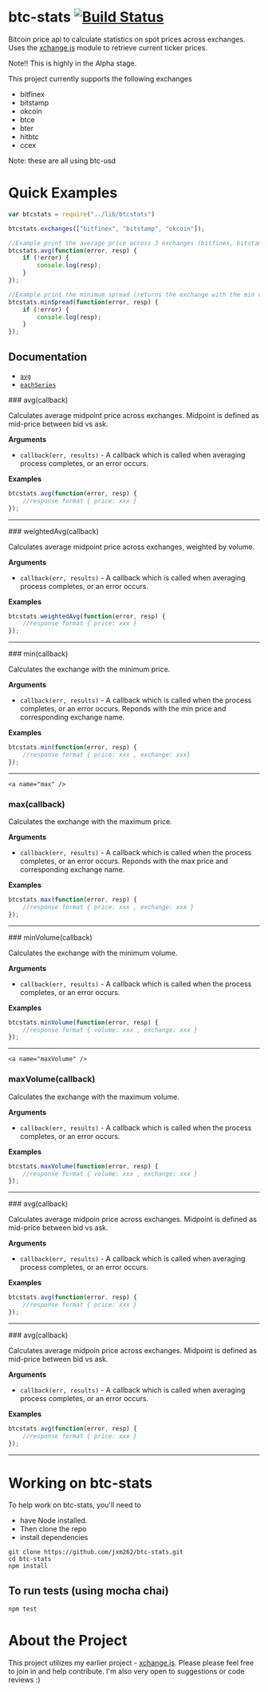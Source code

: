 btc-stats  [![Build Status](https://travis-ci.org/jxm262/btc-stats.svg?branch=master)](https://travis-ci.org/jxm262/btc-stats)  
=========
Bitcoin price api to calculate statistics on spot prices across exchanges.  Uses the [xchange.js](https://github.com/jxm262/xchange.js) module to retrieve current ticker prices.
   
Note!!  This is highly in the Alpha stage.  
  
This project currently supports the following exchanges  
+ bitfinex
+ bitstamp
+ okcoin
+ btce
+ bter
+ hitbtc
+ ccex
  
Note: these are all using btc-usd  
  


Quick Examples
==============
```js  
var btcstats = require("../lib/btcstats")

btcstats.exchanges(["bitfinex", "bitstamp", "okcoin"]);

//Example print the average price across 3 exchanges (bitfinex, bitstamp, okcoin)
btcstats.avg(function(error, resp) {
	if (!error) {
		console.log(resp);
	}
});  

//Example print the minimum spread (returns the exchange with the min vs the exchange with the max bid)
btcstats.minSpread(function(error, resp) {
	if (!error) {
		console.log(resp);
	}
});

```
  
## Documentation

* [`avg`](#avg)
* [`eachSeries`](#eachSeries)
  
  
<a name="avg" />
### avg(callback)

Calculates average midpoint price across exchanges.  Midpoint is defined as mid-price between bid vs ask.  


__Arguments__

* `callback(err, results)` - A callback which is called when averaging process completes, or an error occurs. 

__Examples__

```js
btcstats.avg(function(error, resp) {
    //response format { price: xxx }
});
```

---------------------------------------
  
<a name="weightedAvg" />
### weightedAvg(callback)

Calculates average midpoint price across exchanges, weighted by volume.


__Arguments__

* `callback(err, results)` - A callback which is called when averaging process completes, or an error occurs. 

__Examples__

```js
btcstats.weightedAvg(function(error, resp) {
    //response format { price: xxx }
});
```

---------------------------------------
  
<a name="min" />
### min(callback)

Calculates the exchange with the minimum price.  


__Arguments__

* `callback(err, results)` - A callback which is called when the process completes, or an error occurs. Reponds with the min price and corresponding exchange name.

__Examples__

```js
btcstats.min(function(error, resp) {
    //response format { price: xxx , exchange: xxx}
});
```

---------------------------------------
  
    <a name="max" />
### max(callback)

Calculates the exchange with the maximum price.  


__Arguments__

* `callback(err, results)` - A callback which is called when the process completes, or an error occurs. Reponds with the max price and corresponding exchange name. 

__Examples__

```js
btcstats.max(function(error, resp) {
    //response format { price: xxx , exchange: xxx }
});
```

---------------------------------------
  
<a name="minVolume" />
### minVolume(callback)

Calculates the exchange with the minimum volume.


__Arguments__

* `callback(err, results)` - A callback which is called when the process completes, or an error occurs. 

__Examples__

```js
btcstats.minVolume(function(error, resp) {
    //response format { volume: xxx , exchange: xxx }
});
```

---------------------------------------
  
    <a name="maxVolume" />
### maxVolume(callback)

Calculates the exchange with the maximum volume.


__Arguments__

* `callback(err, results)` - A callback which is called when the process completes, or an error occurs. 

__Examples__

```js
btcstats.maxVolume(function(error, resp) {
    //response format { volume: xxx , exchange: xxx }
});
```

---------------------------------------
  
<a name="avg" />
### avg(callback)

Calculates average midpoin price across exchanges.  Midpoint is defined as mid-price between bid vs ask.  


__Arguments__

* `callback(err, results)` - A callback which is called when averaging process completes, or an error occurs. 

__Examples__

```js
btcstats.avg(function(error, resp) {
    //response format { price: xxx }
});
```

---------------------------------------
  
<a name="avg" />
### avg(callback)

Calculates average midpoin price across exchanges.  Midpoint is defined as mid-price between bid vs ask.  


__Arguments__

* `callback(err, results)` - A callback which is called when averaging process completes, or an error occurs. 

__Examples__

```js
btcstats.avg(function(error, resp) {
    //response format { price: xxx }
});
```

---------------------------------------
  
      
Working on btc-stats
====================

To help work on btc-stats, you'll need to 
- have Node installed.  
- Then clone the repo  
- install dependencies  

```
git clone https://github.com/jxm262/btc-stats.git
cd btc-stats
npm install
```
  

## To run tests (using mocha chai)

```
npm test
```  
  
  
About the Project
=================
This project utilizes my earlier project - [xchange.js](https://github.com/jxm262/xchange.js).  Please please feel free to join in and help contribute.  I'm also very open to suggestions or code reviews :)  


